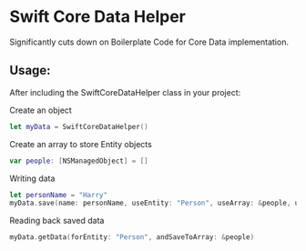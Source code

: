 # Swift Core Data Helper

Significantly cuts down on Boilerplate Code for Core Data implementation.

## Usage:

After including the SwiftCoreDataHelper class in your project:

Create an object
```swift
let myData = SwiftCoreDataHelper()
````
Create an array to store Entity objects
```swift
var people: [NSManagedObject] = []
```
Writing data
```swift
let personName = "Harry"
myData.save(name: personName, useEntity: "Person", useArray: &people, usingKeypathName: "name")
```
Reading back saved data
```swift
myData.getData(forEntity: "Person", andSaveToArray: &people)
```
